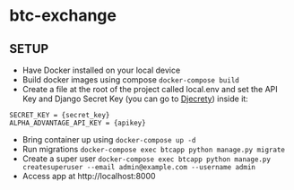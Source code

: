 # btc-exchange

## SETUP
* Have Docker installed on your local device
* Build docker images using compose `docker-compose build`
* Create a file at the root of the project called local.env and set the API Key and Django Secret Key (you can go to [Djecrety](https://djecrety.ir/)) inside it:
```env
SECRET_KEY = {secret_key}
ALPHA_ADVANTAGE_API_KEY = {apikey}
```
* Bring container up using `docker-compose up -d`
* Run migrations `docker-compose exec btcapp python manage.py migrate`
* Create a super user `docker-compose exec btcapp python manage.py createsuperuser --email admin@example.com --username admin`
* Access app at http://localhost:8000